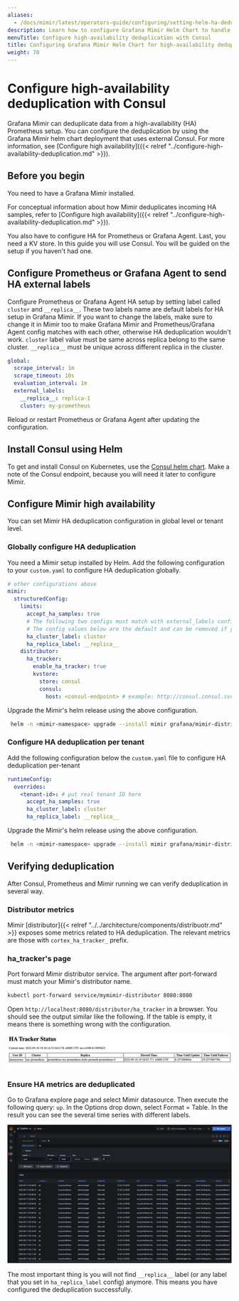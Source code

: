 ```yaml
---
aliases:
  - /docs/mimir/latest/operators-guide/configuring/setting-helm-ha-deduplication-consul/
description: Learn how to configure Grafana Mimir Helm Chart to handle HA Prometheus server deduplication with Consul.
menuTitle: Configure high-availability deduplication with Consul
title: Configuring Grafana Mimir Helm Chart for high-availability deduplication with Consul
weight: 70
---
```


# Configure high-availability deduplication with Consul

Grafana Mimir can deduplicate data from a high-availability (HA) Prometheus setup. You can configure
the deduplication by using the Grafana Mimir helm chart deployment that uses external Consul. For more information, see [Configure high availability]({{< relref "../configure-high-availability-deduplication.md" >}}).

## Before you begin

You need to have a Grafana Mimir installed.

For conceptual information about how Mimir deduplicates incoming HA samples, refer to [Configure high availability]({{< relref "../configure-high-availability-deduplication.md" >}}).

You also have to configure HA for Prometheus or Grafana Agent. Last, you need a KV store. In this guide you will
use Consul. You will be guided on the setup if you haven't had one.

## Configure Prometheus or Grafana Agent to send HA external labels

Configure Prometheus or Grafana Agent HA setup by setting label called `cluster` and `__replica__`. These two labels
name are default labels for HA setup in Grafana Mimir. If you want to change the labels, make sure to change it in Mimir
too to make Grafana Mimir and Prometheus/Grafana Agent config matches with each other, otherwise HA deduplication
wouldn't work. `cluster` label value must be same across replica belong to the same cluster. `__replica__` must be
unique across different replica in the cluster.

```yaml
global:
  scrape_interval: 1m
  scrape_timeout: 10s
  evaluation_interval: 1m
  external_labels:
    __replica__: replica-1
    cluster: my-prometheus
```

Reload or restart Prometheus or Grafana Agent after updating the configuration.

## Install Consul using Helm

To get and install Consul on Kubernetes, use the [Consul helm chart](https://github.com/hashicorp/consul-k8s/tree/main/charts/consul).
Make a note of the Consul endpoint, because you will need it later to configure Mimir.

## Configure Mimir high availability

You can set Mimir HA deduplication configuration in global level or tenant level.

### Globally configure HA deduplication

You need a Mimir setup installed by Helm. Add the following configuration to your `custom.yaml` to configure HA
deduplication globally.

```yaml
# other configurations above
mimir:
  structuredConfig:
    limits:
      accept_ha_samples: true
      # The following two configs must match with external_labels config in Prometheus
      # The config values below are the default and can be removed if you don't want to override to a new value
      ha_cluster_label: cluster
      ha_replica_label: __replica__
    distributor:
      ha_tracker:
        enable_ha_tracker: true
        kvstore:
          store: consul
          consul:
            host: <consul-endpoint> # example: http://consul.consul.svc.cluster.local:8500
```

Upgrade the Mimir's helm release using the above configuration.

```bash
 helm -n <mimir-namespace> upgrade --install mimir grafana/mimir-distributed -f custom.yaml
```

### Configure HA deduplication per tenant

Add the following configuration below the `custom.yaml` file to configure HA deduplication per-tenant

```yaml
runtimeConfig:
  overrides:
    <tenant-id>: # put real tenant ID here
      accept_ha_samples: true
      ha_cluster_label: cluster
      ha_replica_label: __replica__
```

Upgrade the Mimir's helm release using the above configuration.

```bash
 helm -n <mimir-namespace> upgrade --install mimir grafana/mimir-distributed -f custom.yaml
```

## Verifying deduplication

After Consul, Prometheus and Mimir running we can verify deduplication in several way. 

### Distributor metrics

Mimir [distributor]{{< relref "../../architecture/components/distribuotr.md" >}} exposes some metrics related 
to HA deduplication. The relevant metrics are those with `cortex_ha_tracker_` prefix. 

### ha_tracker's page

Port forward Mimir distributor service. The argument after port-forward must
match your Mimir's distributor name.

```bash
kubectl port-forward service/mymimir-distributor 8080:8080
```

Open `http://localhost:8080/distributor/ha_tracker` in a browser. You should see the output similar like the following.
If the table is empty, it means there is something wrong with the configuration.

![HA Tracker Status](ha-tracker-status.png)

### Ensure HA metrics are deduplicated

Go to Grafana explore page and select Mimir datasource. Then execute the following query: `up`. In the Options drop down,
select Format = Table. In the result you can see the several time series with different labels.

![Verify Deduplication](verify-deduplication.png)

The most important thing is you will not find `__replica__` label (or any label that you set in `ha_replica_label`
config) anymore. This means you have configured the deduplication successfully.
